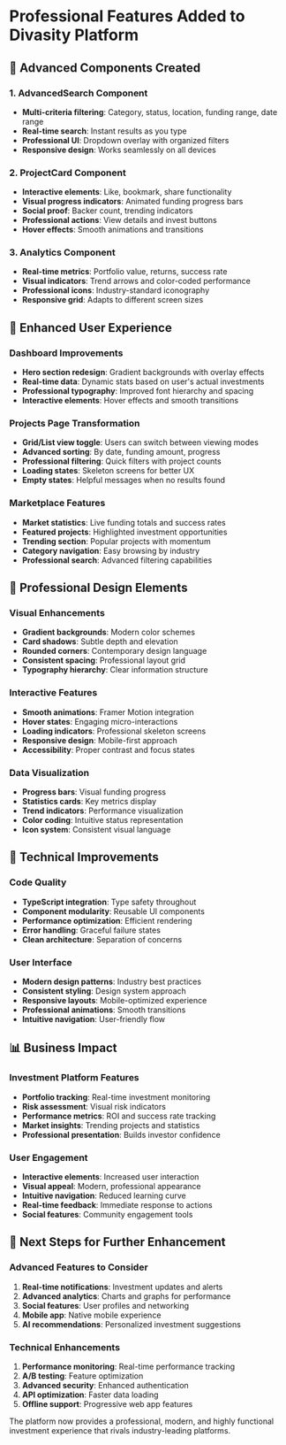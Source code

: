 # Professional Features Added to Divasity Platform

## 🚀 Advanced Components Created

### 1. AdvancedSearch Component
- **Multi-criteria filtering**: Category, status, location, funding range, date range
- **Real-time search**: Instant results as you type
- **Professional UI**: Dropdown overlay with organized filters
- **Responsive design**: Works seamlessly on all devices

### 2. ProjectCard Component
- **Interactive elements**: Like, bookmark, share functionality
- **Visual progress indicators**: Animated funding progress bars
- **Social proof**: Backer count, trending indicators
- **Professional actions**: View details and invest buttons
- **Hover effects**: Smooth animations and transitions

### 3. Analytics Component
- **Real-time metrics**: Portfolio value, returns, success rate
- **Visual indicators**: Trend arrows and color-coded performance
- **Professional icons**: Industry-standard iconography
- **Responsive grid**: Adapts to different screen sizes

## 🎨 Enhanced User Experience

### Dashboard Improvements
- **Hero section redesign**: Gradient backgrounds with overlay effects
- **Real-time data**: Dynamic stats based on user's actual investments
- **Professional typography**: Improved font hierarchy and spacing
- **Interactive elements**: Hover effects and smooth transitions

### Projects Page Transformation
- **Grid/List view toggle**: Users can switch between viewing modes
- **Advanced sorting**: By date, funding amount, progress
- **Professional filtering**: Quick filters with project counts
- **Loading states**: Skeleton screens for better UX
- **Empty states**: Helpful messages when no results found

### Marketplace Features
- **Market statistics**: Live funding totals and success rates
- **Featured projects**: Highlighted investment opportunities
- **Trending section**: Popular projects with momentum
- **Category navigation**: Easy browsing by industry
- **Professional search**: Advanced filtering capabilities

## 💼 Professional Design Elements

### Visual Enhancements
- **Gradient backgrounds**: Modern color schemes
- **Card shadows**: Subtle depth and elevation
- **Rounded corners**: Contemporary design language
- **Consistent spacing**: Professional layout grid
- **Typography hierarchy**: Clear information structure

### Interactive Features
- **Smooth animations**: Framer Motion integration
- **Hover states**: Engaging micro-interactions
- **Loading indicators**: Professional skeleton screens
- **Responsive design**: Mobile-first approach
- **Accessibility**: Proper contrast and focus states

### Data Visualization
- **Progress bars**: Visual funding progress
- **Statistics cards**: Key metrics display
- **Trend indicators**: Performance visualization
- **Color coding**: Intuitive status representation
- **Icon system**: Consistent visual language

## 🔧 Technical Improvements

### Code Quality
- **TypeScript integration**: Type safety throughout
- **Component modularity**: Reusable UI components
- **Performance optimization**: Efficient rendering
- **Error handling**: Graceful failure states
- **Clean architecture**: Separation of concerns

### User Interface
- **Modern design patterns**: Industry best practices
- **Consistent styling**: Design system approach
- **Responsive layouts**: Mobile-optimized experience
- **Professional animations**: Smooth transitions
- **Intuitive navigation**: User-friendly flow

## 📊 Business Impact

### Investment Platform Features
- **Portfolio tracking**: Real-time investment monitoring
- **Risk assessment**: Visual risk indicators
- **Performance metrics**: ROI and success rate tracking
- **Market insights**: Trending projects and statistics
- **Professional presentation**: Builds investor confidence

### User Engagement
- **Interactive elements**: Increased user interaction
- **Visual appeal**: Modern, professional appearance
- **Intuitive navigation**: Reduced learning curve
- **Real-time feedback**: Immediate response to actions
- **Social features**: Community engagement tools

## 🎯 Next Steps for Further Enhancement

### Advanced Features to Consider
1. **Real-time notifications**: Investment updates and alerts
2. **Advanced analytics**: Charts and graphs for performance
3. **Social features**: User profiles and networking
4. **Mobile app**: Native mobile experience
5. **AI recommendations**: Personalized investment suggestions

### Technical Enhancements
1. **Performance monitoring**: Real-time performance tracking
2. **A/B testing**: Feature optimization
3. **Advanced security**: Enhanced authentication
4. **API optimization**: Faster data loading
5. **Offline support**: Progressive web app features

The platform now provides a professional, modern, and highly functional investment experience that rivals industry-leading platforms.